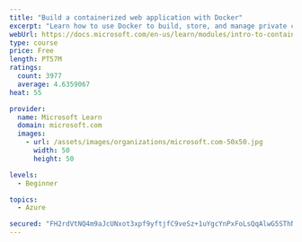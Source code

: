```yaml
---
title: "Build a containerized web application with Docker"
excerpt: "Learn how to use Docker to build, store, and manage private container images with the Azure Container Registry."
webUrl: https://docs.microsoft.com/en-us/learn/modules/intro-to-containers/
type: course
price: Free
length: PT57M
ratings:
  count: 3977
  average: 4.6359067
heat: 55

provider:
  name: Microsoft Learn
  domain: microsoft.com
  images:
    - url: /assets/images/organizations/microsoft.com-50x50.jpg
      width: 50
      height: 50

levels:
  - Beginner

topics:
  - Azure

secured: "FH2rdVtNQ4m9aJcUNxot3xpf9yftjfC9veSz+1uYgcYnPxFoLsQqAlwG5SThN3KBUiGnb1M3gqAa9yw/mJx1npPT6f7zRdhVdmo1o3stMdQgm/0fWFSnvoE3QmvKPqqx2zW+3Dll25zcuZs3aFMTPnm+04fPPQIzwEsFJrfNvfx2R+4i2U5R/ONax6ukmd97H7pXn8N/qvWVPaBh5LBrnnVO3gkHeZ8rkHY7zIDd46UXrvbQHFQBNT9bMcVs8rcH7raZYY/nCao6m/58RcrR5SGY3mRq6Htzft1eiS99Ejaf16jbLPa3OPu+8itkdIo0jxDfVgi+e8ExX0IEIukcxzo98VM/zZRNDKqmp3z+bQkxIONIcG5Mjz6LuCKDjA0PW7A+69rG1A45Jw2fxT5MJ7J3BaUWxbmYegra8DNKM9U=;8jdclno5prl2+BuZBsBpTA=="
---
```



